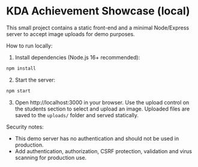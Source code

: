 # KDA Achievement Showcase (local)

This small project contains a static front-end and a minimal Node/Express server to accept image uploads for demo purposes.

How to run locally:

1. Install dependencies (Node.js 16+ recommended):

```bash
npm install
```

2. Start the server:

```bash
npm start
```

3. Open http://localhost:3000 in your browser. Use the upload control on the students section to select and upload an image. Uploaded files are saved to the `uploads/` folder and served statically.

Security notes:
- This demo server has no authentication and should not be used in production.
- Add authentication, authorization, CSRF protection, validation and virus scanning for production use.
